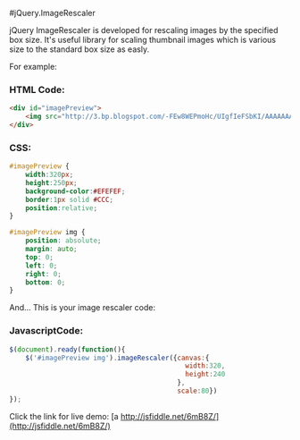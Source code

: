 #jQuery.ImageRescaler

jQuery ImageRescaler is developed for rescaling images by the specified box size.
It's useful library for scaling thumbnail images which is various size to the 
standard box size as easly.

For example:

### HTML Code:
```html
<div id="imagePreview">
    <img src="http://3.bp.blogspot.com/-FEw8WEPmoHc/UIgfIeFSbKI/AAAAAAAAAE8/gtVvg5a6B0E/s1600/1.jpg" />
</div>
```

### CSS:
```css
#imagePreview {
    width:320px;
    height:250px;
    background-color:#EFEFEF;
    border:1px solid #CCC;
    position:relative;
}

#imagePreview img {
    position: absolute;
    margin: auto;
    top: 0;
    left: 0;
    right: 0;
    bottom: 0;
}
```

And... This is your image rescaler code:
### JavascriptCode:
```js
$(document).ready(function(){
    $('#imagePreview img').imageRescaler({canvas:{
                                            width:320,
                                            height:240
                                          }, 
                                          scale:80})
});
```

Click the link for live demo:
[a http://jsfiddle.net/6mB8Z/](http://jsfiddle.net/6mB8Z/)
